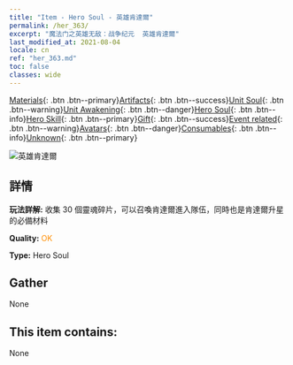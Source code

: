 ```yaml
---
title: "Item - Hero Soul - 英雄肯達爾"
permalink: /her_363/
excerpt: "魔法门之英雄无敌：战争纪元  英雄肯達爾"
last_modified_at: 2021-08-04
locale: cn
ref: "her_363.md"
toc: false
classes: wide
---
```

 [Materials](/ItemsCN/){: .btn .btn--primary}[Artifacts](/ItemsCN/Artifacts/){: .btn .btn--success}[Unit Soul](/ItemsCN/UnitSoul/){: .btn .btn--warning}[Unit Awakening](/ItemsCN/UnitAwakening/){: .btn .btn--danger}[Hero Soul](/ItemsCN/HeroSoul/){: .btn .btn--info}[Hero Skill](/ItemsCN/HeroSkill/){: .btn .btn--primary}[Gift](/ItemsCN/Gift/){: .btn .btn--success}[Event related](/ItemsCN/Events/){: .btn .btn--warning}[Avatars](/ItemsCN/Avatars/){: .btn .btn--danger}[Consumables](/ItemsCN/Consumables/){: .btn .btn--info}[Unknown](/ItemsCN/Unknown/){: .btn .btn--primary}

 ![英雄肯達爾](/images/h/h_Kendel.jpg)

## 詳情
 **玩法詳解:** 收集 30 個靈魂碎片，可以召喚肯達爾進入隊伍，同時也是肯達爾升星的必備材料

 **Quality:** <span style="color: #FF8C00">OK</span>

 **Type:** Hero Soul

## Gather

  None

## This item contains:

  None

